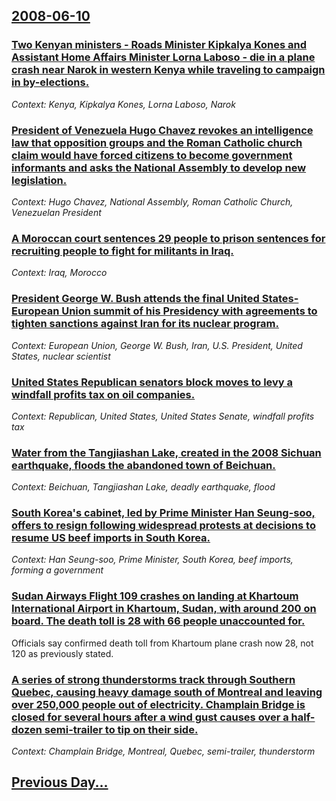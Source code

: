 ## [2008-06-10](/news/2008/06/10/index.md)

### [ Two Kenyan ministers - Roads Minister Kipkalya Kones and Assistant Home Affairs Minister Lorna Laboso - die in a plane crash near Narok in western Kenya while traveling to campaign in by-elections. ](/news/2008/06/10/two-kenyan-ministers-a-roads-minister-kipkalya-kones-and-assistant-home-affairs-minister-lorna-laboso-a-die-in-a-plane-crash-near-narok.md)
_Context: Kenya, Kipkalya Kones, Lorna Laboso, Narok_

### [ President of Venezuela Hugo Chavez revokes an intelligence law that opposition groups and the Roman Catholic church claim would have forced citizens to become government informants and asks the National Assembly to develop new legislation. ](/news/2008/06/10/president-of-venezuela-hugo-cha-vez-revokes-an-intelligence-law-that-opposition-groups-and-the-roman-catholic-church-claim-would-have-force.md)
_Context: Hugo Chavez, National Assembly, Roman Catholic Church, Venezuelan President_

### [ A Moroccan court sentences 29 people to prison sentences for recruiting people to fight for militants in Iraq. ](/news/2008/06/10/a-moroccan-court-sentences-29-people-to-prison-sentences-for-recruiting-people-to-fight-for-militants-in-iraq.md)
_Context: Iraq, Morocco_

### [ President George W. Bush attends the final United States-European Union summit of his Presidency with agreements to tighten sanctions against Iran for its nuclear program. ](/news/2008/06/10/president-george-w-bush-attends-the-final-united-states-european-union-summit-of-his-presidency-with-agreements-to-tighten-sanctions-again.md)
_Context: European Union, George W. Bush, Iran, U.S. President, United States, nuclear scientist_

### [ United States Republican senators block moves to levy a windfall profits tax on oil companies. ](/news/2008/06/10/united-states-republican-senators-block-moves-to-levy-a-windfall-profits-tax-on-oil-companies.md)
_Context: Republican, United States, United States Senate, windfall profits tax_

### [ Water from the Tangjiashan Lake, created in the 2008 Sichuan earthquake, floods the abandoned town of Beichuan. ](/news/2008/06/10/water-from-the-tangjiashan-lake-created-in-the-2008-sichuan-earthquake-floods-the-abandoned-town-of-beichuan.md)
_Context: Beichuan, Tangjiashan Lake, deadly earthquake, flood_

### [ South Korea's cabinet, led by  Prime Minister Han Seung-soo, offers to resign following widespread protests at decisions to resume US beef imports in South Korea. ](/news/2008/06/10/south-korea-s-cabinet-led-by-prime-minister-han-seung-soo-offers-to-resign-following-widespread-protests-at-decisions-to-resume-us-beef.md)
_Context: Han Seung-soo, Prime Minister, South Korea, beef imports, forming a government_

### [ Sudan Airways Flight 109 crashes on landing at Khartoum International Airport in Khartoum, Sudan, with around 200 on board. The death toll is 28 with 66 people unaccounted for.](/news/2008/06/10/sudan-airways-flight-109-crashes-on-landing-at-khartoum-international-airport-in-khartoum-sudan-with-around-200-on-board-the-death-toll.md)
Officials say confirmed death toll from Khartoum plane crash now 28, not 120 as previously stated.

### [ A series of strong thunderstorms track through Southern Quebec, causing heavy damage south of Montreal and leaving over 250,000 people out of electricity. Champlain Bridge is closed for several hours after a wind gust causes over a half-dozen semi-trailer to tip on their side. ](/news/2008/06/10/a-series-of-strong-thunderstorms-track-through-southern-quebec-causing-heavy-damage-south-of-montreal-and-leaving-over-250-000-people-out.md)
_Context: Champlain Bridge, Montreal, Quebec, semi-trailer, thunderstorm_

## [Previous Day...](/news/2008/06/9/index.md)

